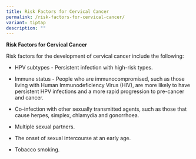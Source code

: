 ```yaml
---
title: Risk Factors for Cervical Cancer
permalink: /risk-factors-for-cervical-cancer/
variant: tiptap
description: ""
---
```

<p><strong>Risk Factors for Cervical Cancer</strong>
</p>
<p>Risk factors for the development of cervical cancer include the following:</p>
<ul data-tight="true" class="tight">
<li>
<p>HPV subtypes - Persistent infection with high-risk types.</p>
</li>
</ul>
<ul data-tight="true" class="tight">
<li>
<p>Immune status - People who are immunocompromised, such as those living
with Human Immunodeficiency Virus (HIV), are more likely to have persistent
HPV infections and a more rapid progression to pre-cancer and cancer.</p>
</li>
<li>
<p>Co-infection with other sexually transmitted agents, such as those that
cause herpes, simplex, chlamydia and gonorrhoea.</p>
</li>
<li>
<p>Multiple sexual partners.</p>
</li>
<li>
<p>The onset of sexual intercourse at an early age.</p>
</li>
<li>
<p>Tobacco smoking.</p>
</li>
</ul>
<p></p>